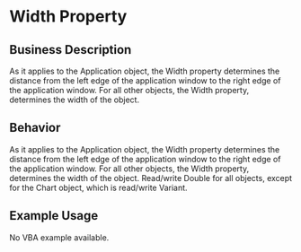 # Width Property

## Business Description
As it applies to the Application object, the Width property determines the distance from the left edge of the application window to the right edge of the application window. For all other objects, the Width property, determines the width of the object.

## Behavior
As it applies to the Application object, the Width property determines the distance from the left edge of the application window to the right edge of the application window. For all other objects, the Width property, determines the width of the object. Read/write Double for all objects, except for the Chart object, which is read/write Variant.

## Example Usage
No VBA example available.